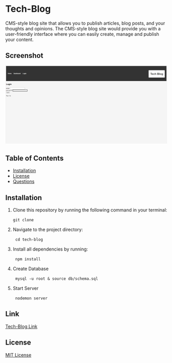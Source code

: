 # Tech-Blog
CMS-style blog site that allows you to publish articles, blog posts, and your thoughts and opinions. The CMS-style blog site would provide you with a user-friendly interface where you can easily create, manage and publish your content.

## Screenshot
![Tech Blog](https://github.com/tjb47-dev/Tech-Blog/blob/main/public/img/tech-blog.png?raw=true)


## Table of Contents

- [Installation](#installation)
- [License](#license)
- [Questions](#questions)

## Installation

1. Clone this repository by running the following command in your terminal:
    ```
    git clone 
   ```
2. Navigate to the project directory:
   ```
    cd tech-blog
   ```
3. Install all dependencies by running:
   ```
    npm install
   ```
4. Create Database 
   ```
    mysql -u root & source db/schema.sql
   ```   
5. Start Server 
   ```
    nodemon server
   ```  

## Link
[Tech-Blog Link](link)


## License

[MIT License]()
